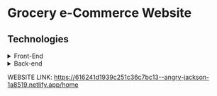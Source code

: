 

# Grocery e-Commerce Website

## Technologies
<details>
<summary>Front-End</summary>
    HTML5 <br>
    CSS Styling <br>
    JavaScript<br>
</details>

<details>
<summary>Back-end</summary>
    PHP <br>
    JavaScript<br>
</details>

WEBSITE LINK: https://616241d1939c251c36c7bc13--angry-jackson-1a8519.netlify.app/home

    
